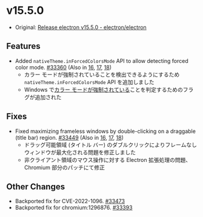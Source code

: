 # v15.5.0

- Original: [Release electron v15.5.0 - electron/electron](https://github.com/electron/electron/releases/tag/v15.5.0)

## Features

- Added `nativeTheme.inForcedColorsMode` API to allow detecting forced color mode. [#33360](https://github.com/electron/electron/pull/33360) (Also in [16](https://github.com/electron/electron/pull/33359), [17](https://github.com/electron/electron/pull/33358), [18](https://github.com/electron/electron/pull/33357))
  - カラー モードが強制されていることを検出できるようにするため `nativeTheme.inForcedColorsMode` API を追加しました
  - Windows で[カラー モードが強制されている](https://blogs.windows.com/msedgedev/2020/09/17/styling-for-windows-high-contrast-with-new-standards-for-forced-colors/)ことを判定するためのフラグが追加された

## Fixes

- Fixed maximizing frameless windows by double-clicking on a draggable (title bar) region. [#33449](https://github.com/electron/electron/pull/33449) (Also in [16](https://github.com/electron/electron/pull/33444), [17](https://github.com/electron/electron/pull/33445), [18](https://github.com/electron/electron/pull/33446))
  - ドラッグ可能領域 (タイトル バー) のダブルクリックによりフレームなしウィンドウが最大化される問題を修正しました
  - 非クライアント領域のマウス操作に対する Electron 拡張処理の問題、Chromium 部分のパッチにて修正

## Other Changes

- Backported fix for CVE-2022-1096. [#33473](https://github.com/electron/electron/pull/33473)
- Backported fix for chromium:1296876. [#33393](https://github.com/electron/electron/pull/33393)
